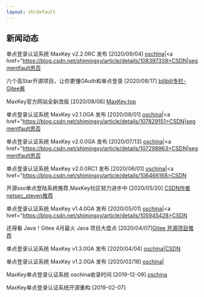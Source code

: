 ```yaml
---
layout: zh/default
---
```

<h2>新闻动态</h2>

 
单点登录认证系统 MaxKey v2.2.0RC  发布 [2020/09/04] <a href="https://www.oschina.net/news/118371/maxkey-2-2-0-rc-released" target="_blank">oschina</a>|<a href="https://blog.csdn.net/shimingxy/article/details/108397339>CSDN</a>|<a href="https://segmentfault.com/a/1190000023887962">segmentfault思否</a>

六个高Star开源项目，让你更懂OAuth和单点登录 [2020/08/17] <a href="https://www.bilibili.com/read/cv7206185/" target="_blank">bilibili专栏-Gitee酱</a>

MaxKey官方网站全新改版 [2020/08/06] <a href="https://www.maxkey.top" target="_blank">MaxKey.top</a>

单点登录认证系统 MaxKey v2.1.0GA  发布 [2020/08/01] <a href="https://www.oschina.net/news/117724/maxkey-2-1-0-ga-released" target="_blank">oschina</a>|<a href="https://blog.csdn.net/shimingxy/article/details/107829151>CSDN</a>|<a href="https://segmentfault.com/a/1190000023529574">segmentfault思否</a>

单点登录认证系统 MaxKey v2.0.0GA  发布 [2020/07/13] <a href="https://www.oschina.net/news/117142/maxkey-2-0-0-ga-released" target="_blank">oschina</a>|<a href="https://blog.csdn.net/shimingxy/article/details/107298963>CSDN</a>|<a href="https://segmentfault.com/a/1190000023192289">segmentfault思否</a>

单点登录认证系统 MaxKey v2.0.0RC1 发布 [2020/06/01] <a href="https://www.oschina.net/news/116082/maxkey-2-0-0-rc1-released" target="_blank">oschina</a>|<a href="https://blog.csdn.net/shimingxy/article/details/106466168>CSDN</a>

开源sso单点登陆系统推荐,MaxKey社区努力进步中 [2020/05/20]  <a href="https://blog.csdn.net/netsec_steven/article/details/106230338">CSDN作者netsec_steven推荐</a>

单点登录认证系统 MaxKey v1.4.0GA  发布 [2020/05/01] <a href="https://www.oschina.net/news/115416/maxkey-1-4-0-ga" target="_blank">oschina</a>|<a href="https://blog.csdn.net/shimingxy/article/details/105945428>CSDN</a>

还得看 Java！Gitee 4月最火 Java 项目大盘点 [2020/04/07]<a href="https://www.bilibili.com/read/cv6029156" target="_blank">Gitee 开源项目推荐</a>

单点登录认证系统 MaxKey v1.3.0GA  发布 [2020/04/04] <a href="https://www.oschina.net/news/114633/maxkey-1-3-0-ga" target="_blank">oschina</a>|<a href="https://blog.csdn.net/shimingxy/article/details/105309789">CSDN</a>

单点登录认证系统 MaxKey v1.2.0GA  发布 [2020/02/18] <a href="https://my.oschina.net/u/4420055/blog/3167682" target="_blank">oschina</a>|

MaxKey单点登录认证系统 oschina收录时间 [2019-12-09]  <a href="https://www.oschina.net/p/maxkey" target="_blank">oschina</a>

MaxKey单点登录认证系统开源重构 [2019-02-07]